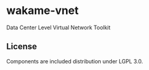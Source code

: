 wakame-vnet
===========

Data Center Level Virtual Network Toolkit

License
-------

Components are included distribution under LGPL 3.0.

